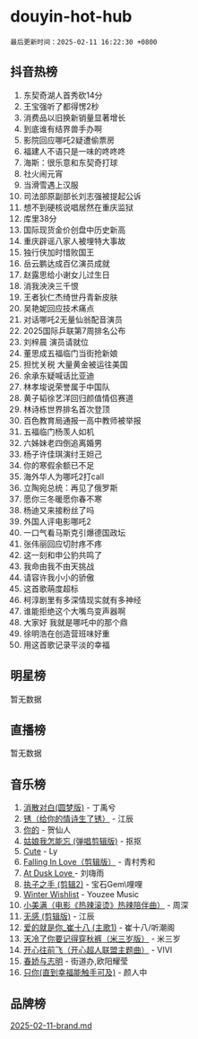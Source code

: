# douyin-hot-hub

`最后更新时间：2025-02-11 16:22:30 +0800`

## 抖音热榜

1. 东契奇湖人首秀砍14分
1. 王宝强听了都得愣2秒
1. 消费品以旧换新销量显著增长
1. 到底谁有结界兽手办啊
1. 影院回应哪吒2疑遭偷票房
1. 福建人不语只是一味的咚咚咚
1. 海斯：很乐意和东契奇打球
1. 社火闹元宵
1. 当滑雪遇上汉服
1. 司法部原副部长刘志强被提起公诉
1. 想不到硬核说唱居然在重庆监狱
1. 库里38分
1. 国际现货金价创盘中历史新高
1. 重庆辟谣八家人被埋特大事故
1. 独行侠加时惜败国王
1. 岳云鹏达成百亿演员成就
1. 赵露思给小谢女儿过生日
1. 消我泱泱三千恨
1. 王者狄仁杰绮世丹青新皮肤
1. 吴艳妮回应技术痛点
1. 对话哪吒2无量仙翁配音演员
1. 2025国际乒联第7周排名公布
1. 刘梓晨 演员请就位
1. 董思成五福临门当街抢新娘
1. 担忧关税 大量黄金被运往美国
1. 余承东疑喊话比亚迪
1. 林孝埈说荣誉属于中国队
1. 黄子韬徐艺洋回归颜值情侣赛道
1. 林诗栋世界排名首次登顶
1. 百色教育局通报一高中教师被举报
1. 五福临门杨羡人如机
1. 六姊妹老四倒追离婚男
1. 杨子许佳琪演纣王妲己
1. 你的寒假余额已不足
1. 海外华人为哪吒2打call
1. 立陶宛总统：再见了俄罗斯
1. 愿你三冬暖愿你春不寒
1. 杨迪又来接粉丝了吗
1. 外国人评电影哪吒2
1. 一口气看马斯克引爆德国政坛
1. 张伟丽回应切肘疼不疼
1. 这一刻和申公豹共鸣了
1. 我命由我不由天挑战
1. 请容许我小小的骄傲
1. 这首歌萌度超标
1. 柯淳剧里有多深情现实就有多神经
1. 谁能拒绝这个大嘴鸟变声器啊
1. 大家好 我就是哪吒中的那个鼎
1. 徐明浩在创造营班味好重
1. 用这首歌记录平淡的幸福

## 明星榜

暂无数据

## 直播榜

暂无数据

## 音乐榜

1. [消散对白(圆梦版)](https://sf5-hl-cdn-tos.douyinstatic.com/obj/tos-cn-ve-2774/og4jB5I5IizzoZVAAAzWgBMAsMDWoArfwBOiFs) - 丁禹兮
1. [锈（给你的情诗生了锈）](https://sf5-hl-cdn-tos.douyinstatic.com/obj/tos-cn-ve-2774/o8a1PBtVqIYbPEGK6e5A4egedVMdm3fCIz6bbE) - 江辰
1. [你的](https://sf5-hl-cdn-tos.douyinstatic.com/obj/tos-cn-ve-2774/oYuIeKf42jB7sEV6B2upMdpYAgfrQWj0FeRegh) - 贺仙人
1. [姑娘我怎能忘 (弹唱剪辑版)](https://sf5-hl-cdn-tos.douyinstatic.com/obj/tos-cn-ve-2774/okamwrBGEMz6illuEofAsMV4yzF5tVWbBiA5AI) - 抠抠
1. [Cute](https://sf5-hl-cdn-tos.douyinstatic.com/obj/tos-cn-ve-2774/o4IbIzHWKAAB4wsS5qMBRiiAlEBGTpQRNfFvuo) - Ly
1. [Falling In Love（剪辑版）](https://sf5-hl-cdn-tos.douyinstatic.com/obj/tos-cn-ve-2774/o8ajpA8zzgBPahbBIO8AcKGBLJezFCRd1wfP9f) - 青村秀和
1. [ At Dusk  Love ](https://sf5-hl-cdn-tos.douyinstatic.com/obj/tos-cn-ve-2774/o8CrpCf5CaYgI4ZrtQgMQAFEfuGqNnRSDQAPBc) - 刘嗨雨
1. [执子之手 (剪辑2)](https://sf5-hl-cdn-tos.douyinstatic.com/obj/tos-cn-ve-2774/oUoZLQjCc31XzqsBnBQUNgeKtYPBcgbFDwtfcu) - 宝石Gem\哩哩
1. [Winter Wishlist](https://sf5-hl-cdn-tos.douyinstatic.com/obj/tos-cn-ve-2774/oIIgUOeamCFCVAzxN6MFRLIBlLGpUqQxeeHrLE) - Youzee Music
1. [小美满（电影《热辣滚烫》热辣陪伴曲）](https://sf5-hl-cdn-tos.douyinstatic.com/obj/tos-cn-ve-2774/o0GAn2lSgfZIDUgtevCGDQYnFg4CwnrBaxbTZL) - 周深
1. [无感 (剪辑版)](https://sf5-hl-cdn-tos.douyinstatic.com/obj/tos-cn-ve-2774/o0eIsUzJBDlQaQFC5OFlgbMEZC1TFYBftOBn6p) - 江辰
1. [爱的就是你_崔十八 (主歌1)](https://sf5-hl-cdn-tos.douyinstatic.com/obj/tos-cn-ve-2774/oI5BO5DhFZ6UTcNCnZaOCBLtZ7WIMQGfgnXf5E) - 崔十八/听潮阁
1. [天冷了你要记得穿秋裤（米三岁版）](https://sf5-hl-cdn-tos.douyinstatic.com/obj/tos-cn-ve-2774/oQlIwVIDWiZ6BQilAorS7MA0AgCkQDvcZAdm1) - 米三岁
1. [开心往前飞（开心超人联盟主题曲）](https://sf5-hl-cdn-tos.douyinstatic.com/obj/tos-cn-ve-2774/9d8fb7c82cf1421fb93a9fe925275e0a) - VIVI
1. [春娇与志明](https://sf5-hl-cdn-tos.douyinstatic.com/obj/tos-cn-ve-2774/e530d8fceb7044b39707d7f9ff54add1) - 街道办,欧阳耀莹
1. [只你(直到幸福能触手可及)](https://sf5-hl-cdn-tos.douyinstatic.com/obj/tos-cn-ve-2774/o0lBkRDzFTeaVSUz3ZZSCBVtZ5DIMQGfgmEAuE) - 颜人中

## 品牌榜

[2025-02-11-brand.md](2025-02-11-brand.md)
